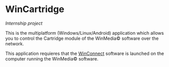 # WinCartridge
*Internship project*

This is the multiplatform (Windows/Linux/Android) application which allows you to control the Cartridge module of the WinMedia© software over the network.

This application requieres that the [WinConnect](https://github.com/drogeek/WinConnect) software is launched on the computer running the WinMedia© software.

